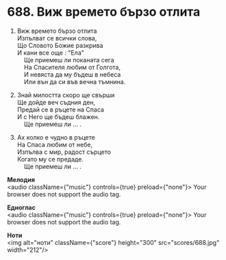 # 688. Виж времето бързо отлита  

1. Виж времето бързо отлита  
Изпълват се всички слова,  
Що Словото Божие разкрива  
И кани все още : "Ела"  
    Ще приемеш ли поканата сега  
    На Спасителя любим от Голгота,  
    И невяста да му бъдеш в небеса  
    Или вън да си във вечна тъмнина.  

2. Знай милостта скоро ще свърши  
Ще дойде веч съдния ден,  
Предай се в ръцете на Спаса  
И с Него ще бъдеш блажен.  
    Ще приемеш ли ... .  

3. Ах колко е чудно в ръцете  
На Спаса любим от небе,  
Изпълва с мир, радост сърцето  
Когато му се предаде.  
    Ще приемеш ли ... .  

__Мелодия__  
<audio className={"music"} controls={true} preload={"none"}><source src="mp3/688.mp3" type="audio/mpeg"/>
Your browser does not support the audio tag.
</audio>  

__Едноглас__  
<audio className={"music"} controls={true} preload={"none"}><source src="transp/688.mp3" type="audio/mpeg"/>
Your browser does not support the audio tag.
</audio>  

__Ноти__  
<img alt="ноти" className={"score"} height="300" src="scores/688.jpg" width="212"/>
